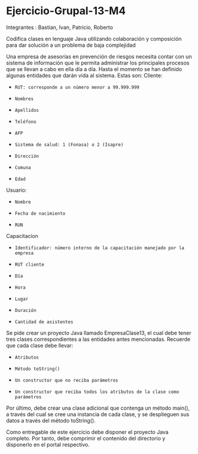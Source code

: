 # Ejercicio-Grupal-13-M4
Integrantes : Bastian, Ivan, Patricio, Roberto

Codifica  clases  en  lenguaje  Java  utilizando  colaboración  y  composición  para  dar solución a un problema de baja complejidad


Una empresa de asesorías en prevención de riesgos necesita contar con un sistema de información que le permita administrar los principales procesos que se llevan a cabo en ella día a día.
Hasta el momento se han definido algunas entidades que darán vida al sistema. Estas son: Cliente:
-     RUT: corresponde a un número menor a 99.999.999
-     Nombres
-     Apellidos
-     Teléfono
-     AFP
-     Sistema de salud: 1 (Fonasa) o 2 (Isapre)
-     Dirección
-     Comuna
-     Edad

Usuario:
-     Nombre
-     Fecha de nacimiento
-     RUN

Capacitacion
-     Identificador: número interno de la capacitación manejado por la empresa
-     RUT cliente
-     Día
-     Hora
-     Lugar
-     Duración
-     Cantidad de asistentes

Se  pide  crear  un  proyecto  Java  llamado  EmpresaClase13,  el  cual  debe  tener  tres  clases correspondientes a las entidades antes mencionadas. Recuerde que cada clase debe llevar:

-     Atributos
-     Método toString()
-     Un constructor que no reciba parámetros
-     Un constructor que reciba todos los atributos de la clase como parámetros

Por último, debe crear una clase adicional que contenga un método main(), a través del cual se cree una instancia de cada clase, y se desplieguen sus datos a través del método toString().

Como entregable de este ejercicio debe disponer el proyecto Java completo. Por tanto, debe comprimir el contenido del directorio y disponerlo en el portal respectivo.


